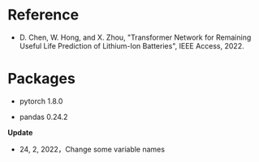 # Reference

- D. Chen, W. Hong, and X. Zhou, "Transformer Network for Remaining Useful Life Prediction of Lithium-Ion Batteries", IEEE Access, 2022.

# Packages

- pytorch 1.8.0

- pandas 0.24.2

**Update** 

- 24, 2, 2022，Change some variable names

